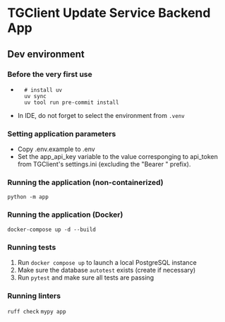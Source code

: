 # TGClient Update Service Backend App

## Dev environment

### Before the very first use

* ```
    # install uv
    uv sync
    uv tool run pre-commit install
    ```
* In IDE, do not forget to select the environment from `.venv`

### Setting application parameters
* Copy .env.example to .env
* Set the app_api_key variable to the value corresponging to api_token from TGClient's settings.ini (excluding the "Bearer " prefix).

### Running the application (non-containerized)
`python -m app`

### Running the application (Docker)
`docker-compose up -d --build`

### Running tests
1. Run `docker compose up` to launch a local PostgreSQL instance
1. Make sure the database `autotest` exists (create if necessary)
1. Run `pytest` and make sure all tests are passing


### Running linters
`ruff check`
`mypy app`
